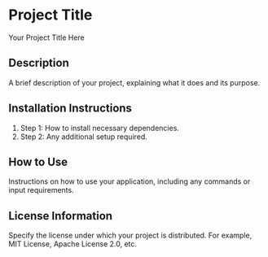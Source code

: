 
# Project Title
Your Project Title Here

## Description
A brief description of your project, explaining what it does and its purpose.

## Installation Instructions
1. Step 1: How to install necessary dependencies.
2. Step 2: Any additional setup required.

## How to Use
Instructions on how to use your application, including any commands or input requirements.

## License Information
Specify the license under which your project is distributed. For example, MIT License, Apache License 2.0, etc.
